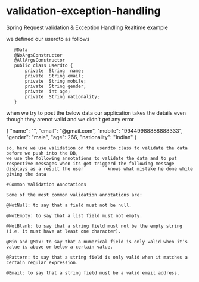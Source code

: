 # validation-exception-handling
 Spring Request validation & Exception Handling Realtime example
 
 
 we defined our userdto as follows
 
       @Data
       @NoArgsConstructor
       @AllArgsConstructor
       public class Userdto {
           private  String  name;
           private  String email;
           private  String mobile;
           private  String gender;
           private  int age;
           private  String nationality;
       }

 
 when we try to post the below data our application takes the details even though they arenot valid and we didn't get any error

 {
        "name": "",
        "email": "@gmail.com",
        "mobile": "99449988888888333",
        "gender": "male",
        "age": 266,
        "nationality": "Indian"
    }
    
    so, here we use validation on the userdto class to validate the data before we push into the DB,
    we use the following annotations to validate the data and to put respective messages when its get triggerd the following message displays as a result the user         knows what mistake he done while giving the data
    
    #Common Validation Annotations
    
    Some of the most common validation annotations are:

    @NotNull: to say that a field must not be null.
    
    @NotEmpty: to say that a list field must not empty.
    
    @NotBlank: to say that a string field must not be the empty string (i.e. it must have at least one character).
    
    @Min and @Max: to say that a numerical field is only valid when it’s value is above or below a certain value.
    
    @Pattern: to say that a string field is only valid when it matches a certain regular expression.
    
    @Email: to say that a string field must be a valid email address.
